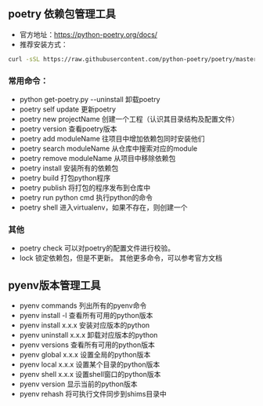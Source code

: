 ## poetry 依赖包管理工具
- 官方地址：https://python-poetry.org/docs/
- 推荐安装方式：
```bash
curl -sSL https://raw.githubusercontent.com/python-poetry/poetry/master/get-poetry.py | python
``` 
### 常用命令：
- python get-poetry.py --uninstall 卸载poetry
- poetry self update 更新poetry
- poetry new projectName  创建一个工程（认识其目录结构及配置文件）
- poetry version 查看poetry版本
- poetry add moduleName  往项目中增加依赖包同时安装他们
- poetry search moduleName  从仓库中搜索对应的module
- poetry remove moduleName  从项目中移除依赖包
- poetry install 安装所有的依赖包
- poetry build 打包python程序
- poetry publish 将打包的程序发布到仓库中
- poetry run python  cmd  执行python的命令
- poetry shell 进入virtualenv，如果不存在，则创建一个

### 其他
- poetry check  可以对poetry的配置文件进行校验。
- lock  锁定依赖包，但是不更新。
其他更多命令，可以参考官方文档

## pyenv版本管理工具
- pyenv commands  列出所有的pyenv命令
- pyenv install -l 查看所有可用的python版本
- pyenv install x.x.x  安装对应版本的python
- pyenv uninstall x.x.x 卸载对应版本的python
- pyenv versions  查看所有可用的python版本
- pyenv global x.x.x  设置全局的python版本
- pyenv local x.x.x  设置某个目录的python版本
- pyenv shell x.x.x  设置shell窗口的python版本
- pyenv version 显示当前的python版本
- pyenv rehash  将可执行文件同步到shims目录中


